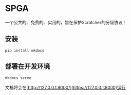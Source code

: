 # SPGA
一个公共的、免费的、实用的，旨在保护Scratcher的分级协议！

## 安装

```
pip install mkdocs
```

## 部署在开发环境

```
mkdocs serve
```
文档将会在[http://127.0.0.1:8000/](https://127.0.0.1:8000)运行
